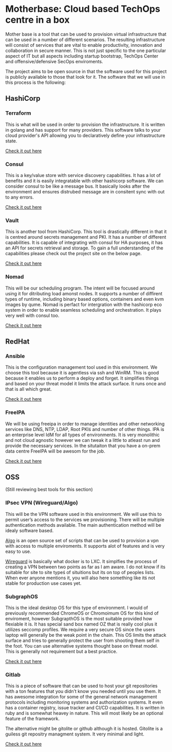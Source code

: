 # Motherbase: Cloud based TechOps centre in a box

Mother base is a tool that can be used to provision virtual infrastructure that can be used in a number of different scenarios. The resulting infrastructure will consist of services that are vital to enable productivity, innovation and collaboration in secure manner. This is not just specific to the one particular aspect of IT but all aspects including startup bootstrap, TechOps Center and offensive/defensive SecOps enviroments.  

The project aims to be open source in that the software used for this project is publicly available to those that look for it. The software that we will use in this process is the following:

## HashiCorp 

### Terraform
This is what will be used in order to provision the infrastructure. It is written in golang and has support for many providers. This software talks to your cloud provider's API allowing you to declaratively define your infrastructure state. 

 
[Check it out here](https://www.terraform.io/)

### Consul
This is a key/value store with service discovery capabilities. It has a lot of benefits and it is easily integratable with other hashicorp software. We can consider consul to be like a message bus. It basically looks after the environment and ensures distrubed message are in consitent sync with out to any errors.

[Check it out here](https://www.consul.io)


### Vault 
This is another tool from HashiCorp. This tool is drastically different in that it is centred around secrets management and PKI. It has a number of different capabilities. It is capable of integrating with consul for HA purposes, it has an API for secrets retrieval and storage. To gain a full understanding of the capabilities please check out the project site on the below page. 

[Check it out here](https://www.vaultproject.io/)

### Nomad
This will be our scheduling program. The intent will be focused around using it for ditributing load amonst nodes. It supports a number of diffirent types of runtime, including binary based options, containers and even kvm images by qume.  Nomad is perfact for intergration with the hashicorp eco system in order to enable seamless scheduling and orchestration. It plays very well with consul too.

[Check it out here](https://www.nomadproject.io/)

## RedHat

### Ansible

This is the configuration management tool used in this environment. We choose this tool because it is agentless via ssh and WinRM. This is good because it enables us to perform a deploy and forget. It simplifies things and based on your threat model it limits the attack surface. It runs once and that is all which great.

[Check it out here](https://www.ansible.com/)

### FreeIPA

We will be using freeipa in order to manage identities and other networking services like DNS, NTP, LDAP, Root PKIś and number of other things. IPA is an enterprise level IdM for all types of environments. It is very monolithic and not cloud agnostic however we can tweak it a little to atleast run and provide the necessary services. In the situtaiton that you have a on-prem data centre FreeIPA will be awesom for the job.

[Check it out here](https://www.freeipa.org)

## OSS

(Still reviewing best tools for this section)

### IPsec VPN (Wireguard/Algo)

This will be the VPN software used in this environment. We will use this to permit user’s access to the services we provisioning. There will be multiple authentication methods available. The main authentication method will be idealy software based.

[Algo](https://github.com/trailofbits/algo) is an open source set of scripts that can be used to provision a vpn with access to multiple enviroments. It supports alot of features and is very easy to use.

[Wireguard](https://www.wireguard.com/) is basically what docker is to LXC. It simplfies the process of creating a VPN between two points as far as I am aware. I do not know if its suitable for site to site typeś of situitions but its on top of peoples lists. When ever anyone mentions it, you will also here something like itś not stable for production use cases yet.

### SubgraphOS

This is the ideal desktop OS for this type of environment. I would of previously recommended ChromeOS or Chromoimum OS for this kind of enviroment, however SubgrapthOS is the most suitable provided how flexiable it is. It has special sand box named OZ that is really cool plus it utilizes seccomp profiles. We require a very secure OS since the users laptop will generally be the weak point in the chain. This OS limits the attack surface and tries to generally protect the user from shooting them self in the foot. You can use alternative systems thought base on threat model. This is generally not requirement but a best practice.

[Check it out here](https://subgraph.com/)

### Gitlab 

This is a piece of software that can be used to host your git repositories with a ton features that you didn’t know you needed until you use them. It has awesome integration for some of the general network management protocols including monitoring systems and authorization systems. It even has a container registry, issue tracker and CI/CD capabilities. It is written in ruby and is somewhat heavey in nature. This will most likely be an optional feature of the framework.

The alternative might be gitolite or github although it is hosted. Gitolite is a guiless git repositry managment system. It very minimal and light.

[Check it out here](https://about.gitlab.com/)


